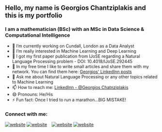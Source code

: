 ## Hello, my name is Georgios Chantziplakis and this is my portfolio

### I am a mathematician (BSc) with an MSc in Data Science & Computational Intelligence

- 🔭 I’m currently working on Cundall, London as a Data Analyst
- 🌱 I’m really interested in Machine Learning and Deep Learning
- :blue_book: I got my first paper publication from IJoSE regarding a Natural Language Processing problem - DOI: 10.4018/IJoSE.292445
- :notebook: In my free time I like to write small articles and share them with my network. You can find them here: [Georgios' LinkedInn posts](https://www.linkedin.com/in/giorgos-xantziplakis/recent-activity/posts/)
- 💬 Ask me about Natural Language Processing or any other topics related to Machine Learning
- 📫 How to reach me: [LinkedInn - @Georgios Chatnziplakis](https://www.linkedin.com/in/giorgos-xantziplakis/)
- 😄 Pronouns: He/His
- ⚡ Fun fact: Once I tried to run a marathon...BIG MISTAKE!

### Connect with me:

[![website](./img/linkedin-light.svg)](https://www.linkedin.com/in/giorgos-xantziplakis/#gh-light-mode-only)
[![website](./img/linkedin-dark.svg)](https://www.linkedin.com/in/giorgos-xantziplakis/#gh-dark-mode-only)
&nbsp;&nbsp;
[![website](./img/instagram-light.svg)](https://instagram.com/codeSTACKr#gh-light-mode-only)
[![website](./img/instagram-dark.svg)](https://instagram.com/codeSTACKr#gh-dark-mode-only)
